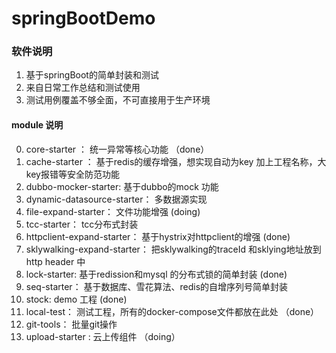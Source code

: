 # springBootDemo

### 软件说明

1. 基于springBoot的简单封装和测试
1. 来自日常工作总结和测试使用
1. 测试用例覆盖不够全面，不可直接用于生产环境


#### module 说明

0.  core-starter ： 统一异常等核心功能 （done）
2.  cache-starter ： 基于redis的缓存增强，想实现自动为key 加上工程名称，大key报错等安全防范功能
3.  dubbo-mocker-starter:  基于dubbo的mock 功能
4.  dynamic-datasource-starter： 多数据源实现
5.  file-expand-starter： 文件功能增强 (doing)
6.  tcc-starter： tcc分布式封装
7.  httpclient-expand-starter： 基于hystrix对httpclient的增强  (done)
8.  sklywalking-expand-starter： 把sklywalking的traceId 和sklying地址放到http header 中
9.  lock-starter: 基于redission和mysql 的分布式锁的简单封装  (done)
10. seq-starter： 基于数据库、雪花算法、redis的自增序列号简单封装
11. stock: demo 工程  (done)
12. local-test： 测试工程，所有的docker-compose文件都放在此处  （done）
13. git-tools： 批量git操作  
14. upload-starter : 云上传组件  （doing）



